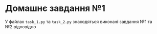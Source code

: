 # Домашнє завдання №1
У файлах ```task_1.py``` та ```task_2.py``` знаходяться виконані завдання №1 та №2 відповідно
